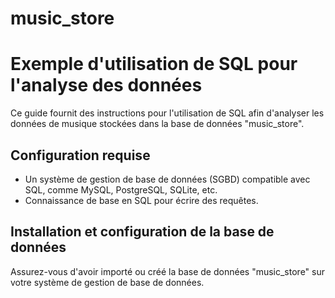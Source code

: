 # music_store
# Exemple d'utilisation de SQL pour l'analyse des données

Ce guide fournit des instructions pour l'utilisation de SQL afin d'analyser les données de musique stockées dans la base de données "music_store".

## Configuration requise

- Un système de gestion de base de données (SGBD) compatible avec SQL, comme MySQL, PostgreSQL, SQLite, etc.
- Connaissance de base en SQL pour écrire des requêtes.

## Installation et configuration de la base de données

Assurez-vous d'avoir importé ou créé la base de données "music_store" sur votre système de gestion de base de données.


